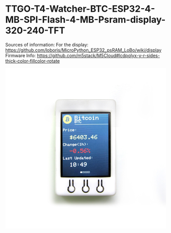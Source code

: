 # TTGO-T4-Watcher-BTC-ESP32-4-MB-SPI-Flash-4-MB-Psram-display-320-240-TFT

Sources of information:
For the display:  https://github.com/loboris/MicroPython_ESP32_psRAM_LoBo/wiki/display 
Firmware Info:    https://github.com/m5stack/M5Cloud#lcdpolyx-y-r-sides-thick-color-fillcolor-rotate 

![](https://github.com/AlexanderSemenov1/TTGO-T4-Watcher-BTC-ESP32-4-MB-SPI-Flash-4-MB-Psram-display-320-240-TFT/blob/master/HTB1y5PiChWYBuNjy1zkq6xGGpXaV.jpg)



